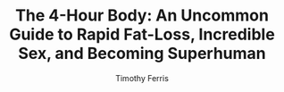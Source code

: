 ---
title: "The 4-Hour Body: An Uncommon Guide to Rapid Fat-Loss, Incredible Sex, and Becoming Superhuman"
author: Timothy Ferris
status: read
---